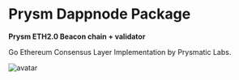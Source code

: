 # Prysm Dappnode Package

**Prysm ETH2.0 Beacon chain + validator**

Go Ethereum Consensus Layer Implementation by Prysmatic Labs.

![avatar](avatar.png)
